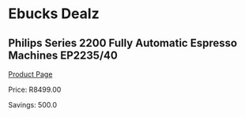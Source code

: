 
# Ebucks Dealz
## Philips Series 2200 Fully Automatic Espresso Machines EP2235/40
[Product Page](https://www.ebucks.com/web/shop/productSelected.do?prodId=1165756736&catId=1157555110)

Price: R8499.00

Savings: 500.0


	
